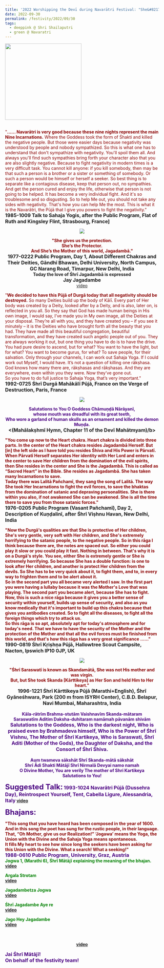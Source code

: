 ```yaml
---
title: '2022 Worshipping the Devī during Navarātri Festival: "She&#8217;s the Mother of this world, Jagadambā." '
date: 2022-09-30
permalink: /festivity/2022/09/30
tags:
  - deeppink @ Shri Shailaputri
  - green @ Navaratri
---
```


<div style="text-align: left"><img src="/images/image1.png" width="250" /></div><br>

<p>
<font color="DarkRed">"<b>...... Navarātri is very good because these nine nights represent the main Nine Incarnations.</b> Where the Goddess took the form of Śhakti and killed the negative people. But those were easier days because negativity was understood by people and nobody sympathized. So this is what one has to understand that don't sympathize with negativity. You'll spoil them all. And always you'll find such sympathies bring forth your character also that you are also slightly negative. Because to fight negativity in modern times is a very difficult task. You cannot kill anyone: if you kill somebody, then may be that such a person is a brother or a sister or something of somebody. Or such a person would be himself or herself a seeker. So best thing is to separate like a contagious disease, keep that person out, no sympathies. And get the person cured and enjoy the life, otherwise that person is not going to be helped. It has become a very individual fight. And it's so troublesome and so disgusting. So to help Me out, you should not take any sides with negativity. That's how you can help Me the most. This is what it is the Navarātri, the Pūjā that I give you powers to fight the negativity."</font><br>
<font size="+0"><b>1985-1009 Talk to Sahaja Yogis, after the Public Program, Flat of Ruth and Kingsley Flint, Strasbourg, France]</b></font>
</p>

<div style="text-align: center"><img src="/images/image1035.png" /></div>

<p style=" text-align:center;">
<font color="DarkRed"><b>"She gives us the protection.<br>
She’s the Protector.<br>
And She’s the Mother of this world, Jagadambā."</b></font><br>
<font size="+0"><b>1977-0222 Public Program, Day 1, About Different Chakras and Their Deities, Gāndhī Bhawan, Delhi University, North Campus, GC Narang Road, Timarpur, New Delhi, India</b></font><br>
<b>Today the love of Śhrī Jagadambā is expressed</b><br>
<font size="+0"><b>Jay Jagadambe</b></font><br>
<a href="https://seven-teams.github.io/Videos_Links.html">video</a>
</p>

<p>
<font color="DarkRed">"<b>We decided to have this Pūjā of Durgā today that all negativity should be destroyed.</b> So many Deities build up the body of Kālī. Every part of Her body was created by a Deity, looked after by a Deity, and is also, later on, is reflected in you all. So they say that God has made human beings in His own image, I would say, I’ve made you in My own image, all the Deities at your disposal. They’re all with you, and they have created you – if you see it minutely – it is the Deities who have brought forth all the beauty that you had. They have made all this beautiful congregation, beautiful transformation, and they have created such angelic people out of you. They are always working it out, but one thing you have to do is to have the drive. You had pure desire to ascend, but for what? You want to have the light, but for what? You want to become gurus, for what? To save people, for their salvation. Only through your channels, I can work out Sahaja Yoga. If I could work out Myself, I would have. It’s not a question of killing one rākṣhasa. God knows how many there are, rākṣhasas and rākṣhasas. And they are everywhere, even within you they were. Now they’ve gone out.<br>
So you have to do full justice to Sahaja Yoga, that’s very important."</font><br>
<font size="+0"><b>1992-0725 Śhrī Durgā Mahākālī Pūjā, France on the Verge of Destruction, Paris, France</b></font>
</p>

<div style="text-align: center"><img src="/images/image1036.png" /></div>

<p style="text-align:center;">
<font color="indigo"><b>Salutations to You O Goddess Chāmuṇḍā Nārāyanī,<br>
whose mouth was dreadful with its great teeth,<br>
Who wore a garland of human skulls as an ornament and killed the demon Muṇḍa.</b></font><br>
<font size="+0"><b><(Mahālakṣhmī Hymn, Chapter 11 of the Devī Mahātmyam)/b></font>
</p>

<p>
<font color="DarkRed">"You come up now to the Heart chakra. Heart chakra is divided into three parts. In the center of the Heart chakra resides Jagadambā Herself. But [in] the left side as I have told you resides Śhiva and His Power is Pārvatī. <b>When Pārvatī Herself separates Her identity with Her Lord and enters in the center to save Her children from the domination of the evil spirits, then She resides in the center and She is the Jagadambā. This is called as “Sacred Heart” in the Bible. She resides as Jagadambā. She has taken many Incarnations to save.</b><br>
Today there was Lalitā Pañchamī, they sang the song of Lalitā. The way She took Her Incarnations to fight the evil forces, to save the bhaktas from the domination of satanic and depraving personalities. She is there within you also, if not awakened She can be awakened. She is all the time there to save you from those satanic forces."</font><br>
<font size="+0"><b>1976-0205 Public Program (Vasant Pañchamī), Day 2, Description of Kuṇḍalinī, after Śhrī Viṣhnu Havan, New Delhi, India</b></font>
</p>

<p>
<font color="DarkRed">"<b>Now the Durgā's qualities are that She is protective of Her children, She's very gentle, very soft with Her children, and She's extremely horrifying to the satanic people, to the negative people.</b> So in this rāga I think because there are, the notes are spaced out. So either you could play it slow or you could play it fast. Nothing in between. That's why it is on a Durgā's style. You see, either She is extremely gentle or She is extremely horrifying. So because She has a double function: is one to look after Her children, and another is protect Her children from the devils. So She has to be very quick about it, to fight them, and to, in every way to frighten them and to be alert about it.<br>
So in the second part you all became very alerted I saw. In the first part you were having a lullaby because it was the Mother's Love that was playing. The second part you became alert, because She has to fight. Now, this is such a nice rāga because it gives you a better sense of security within yourself, builds up sense of security, and also as you know medically that it's important to build up this chakra because that gives you antibodies created. So to fight all the diseases, to fight all the foreign things which try to attack us.<br>
So this rāga is so apt, absolutely apt for today's atmosphere and for today's need. That we have to have the security of the Mother and the protection of the Mother and that all the evil forces must be finished from this world, and that's how this rāga has a very great significance ......"</font><br>
<font size="+0"><b>1990-0819 Śhrī Kṛiṣhṇa Pūjā, Hallowtree Scout Campsite, Nacton, Ipswich IP10 0JP, UK</b></font>
</p>

<div style="text-align: center"><img src="/images/image1037.png" /></div>

<p style="text-align:center;">
<font color="DarkRed"><b>"Śhrī Saraswatī is known as Skandamātā, She was not His mother and was virgin.<br>
But, but She took Skanda [Kārttikeya] as Her Son and held Him to Her heart."</b></font><br>
<font size="+0"><b>1996-1221 Śhrī Kārttikeya Pūjā (Marathi+English), Śhrī Gyāneśhwara, Park (200 m from ISYRH Center), C.B.D. Belapur, Navi Mumbai, Maharashtra, India</b></font><br>
<br>
<font color="indigo"><b>Kāla-rātrīm Brahma-stutām Vaishnavīm Skanda-mātaram<br>
Saraswatīm Aditim Daksha-duhitaram namāmah pāvanām shivām </b><br>
<font size="+0"><b>Salutations to the Goddess, Who is the darkest night, 
Who is praised even by Brahmadeva himself, 
Who is the Power of Śhrī Vishnu, The Mother of Śhrī Kartikeya, 
Who is Saraswati, Śhrī Aditi (Mother of the Gods), 
the Daughter of Daksha, and the Consort of Śhrī Śhiva.</b></font><br>
<br>
<font color="indigo">Aum twameva sākshāt Shrī Skanda-mātā sākshāt<br>
Shrī Ādi Shakti Mātājī Shrī Nirmalā Devyai namo namah<br>
O Divine Mother, You are verily The mother of Shri Kartikeya<br>
Salutations to You!</font>
</p>

<font size="+2"><b>Suggested Talk:</b></font> 
<font size="+0"><b>1993-1024 Navarātri Pūjā (Dussehra Day), Reintrospect Yourself, Tent, Cabella Ligure, Alessandria, Italy</b></font>
<a href="https://vimeo.com/44600555"> video</a><br>

<font size="+2"><b>Bhajans:</b></font>

<p>
<font color="DarkRed">"This song that you have heard has been composed in the year of 1600. And in this song the poet has sung for the rustic people, in their language. That, “Oh Mother, give us our Realization!” ‘Jogawa’ means the Yoga, the Union with the Divine and the Sahaja Yoga means spontaneous.<br>
It fills My heart to see how since long the seekers have been asking for this Union with the Divine. What a search! What a seeking!"</font><br>
<font size="+0"><b>1988-0610 Public Program, University, Graz, Austria</b></font><br>
<font color="green"><b>Jogwa 1, (Marathi 6), Śhrī Mātājī explaining the meaning of the bhajan.</b></font><br>
<a href="https://seven-teams.github.io/Videos_Links.html">video</a>
</p>

<p>
<font color="green"><b>Argala Strotam</b></font><br>
<a href="https://youtu.be/lVgW5k89t44">video</a>
</p>

<p>
<font color="green"><b>Jagadambetza Jogwa</b></font><br>
<a href="https://seven-teams.github.io/Videos_Links.html">video</a>
</p>
 
<p>
<font color="green"><b>Śhrī Jagadambe Aye re</b></font><br>
<a href="https://seven-teams.github.io/Videos_Links.html">video</a> 
</p>

<p>
<font color="green"><b>Jago Hey Jagadambe</b></font><br>
<a href="">video</a> 
</p>

<p style=" text-align:center;">
<font color="DarkRed"><b></b></font><br>
<font size="+0"><b></b></font><br>
<a href="https://youtu.be/vqd4mzk44Qk">video</a>
</p>

<p>
<font size="+0">Jai Śhrī Mātājī!<br>
On behalf of the festivity team!</font>
</p>